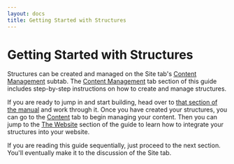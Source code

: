 ```yaml
---
layout: docs
title: Getting Started with Structures
---
```


# Getting Started with Structures

Structures can be created and managed on the Site tab's [Content
Management](#backstage.site.content_management) subtab. The [Content
Management](#backstage.site.content_management) tab section of this
guide includes step-by-step instructions on how to create and manage
structures.

If you are ready to jump in and start building, head over to [that
section of the manual](#backstage.site.content_management) and work
through it. Once you have created your structures, you can go to the
[Content](#backstage.content) tab to begin managing your content. Then
you can jump to the [The Website](#the_website) section of the guide to
learn how to integrate your structures into your website.

If you are reading this guide sequentially, just proceed to the next
section. You'll eventually make it to the discussion of the Site tab.
